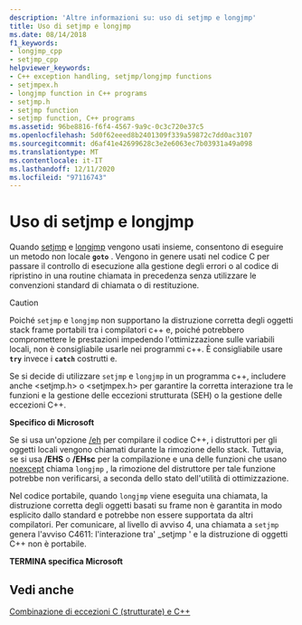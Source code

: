```yaml
---
description: 'Altre informazioni su: uso di setjmp e longjmp'
title: Uso di setjmp e longjmp
ms.date: 08/14/2018
f1_keywords:
- longjmp_cpp
- setjmp_cpp
helpviewer_keywords:
- C++ exception handling, setjmp/longjmp functions
- setjmpex.h
- longjmp function in C++ programs
- setjmp.h
- setjmp function
- setjmp function, C++ programs
ms.assetid: 96be8816-f6f4-4567-9a9c-0c3c720e37c5
ms.openlocfilehash: 5d0f62eeed8b2401309f339a59872c7dd0ac3107
ms.sourcegitcommit: d6af41e42699628c3e2e6063ec7b03931a49a098
ms.translationtype: MT
ms.contentlocale: it-IT
ms.lasthandoff: 12/11/2020
ms.locfileid: "97116743"
---
```

# <a name="using-setjmp-and-longjmp"></a>Uso di setjmp e longjmp

Quando [setjmp](../c-runtime-library/reference/setjmp.md) e [longjmp](../c-runtime-library/reference/longjmp.md) vengono usati insieme, consentono di eseguire un metodo non locale **`goto`** . Vengono in genere usati nel codice C per passare il controllo di esecuzione alla gestione degli errori o al codice di ripristino in una routine chiamata in precedenza senza utilizzare le convenzioni standard di chiamata o di restituzione.

> [!CAUTION]
> Poiché `setjmp` e `longjmp` non supportano la distruzione corretta degli oggetti stack frame portabili tra i compilatori c++ e, poiché potrebbero compromettere le prestazioni impedendo l'ottimizzazione sulle variabili locali, non è consigliabile usarle nei programmi c++. È consigliabile usare **`try`** invece i **`catch`** costrutti e.

Se si decide di utilizzare `setjmp` e `longjmp` in un programma c++, includere anche \<setjmp.h> o \<setjmpex.h> per garantire la corretta interazione tra le funzioni e la gestione delle eccezioni strutturata (SEH) o la gestione delle eccezioni C++.

**Specifico di Microsoft**

Se si usa un'opzione [/eh](../build/reference/eh-exception-handling-model.md) per compilare il codice C++, i distruttori per gli oggetti locali vengono chiamati durante la rimozione dello stack. Tuttavia, se si usa **/EHS** o **/EHsc** per la compilazione e una delle funzioni che usano [noexcept](../cpp/noexcept-cpp.md) chiama `longjmp` , la rimozione del distruttore per tale funzione potrebbe non verificarsi, a seconda dello stato dell'utilità di ottimizzazione.

Nel codice portabile, quando `longjmp` viene eseguita una chiamata, la distruzione corretta degli oggetti basati su frame non è garantita in modo esplicito dallo standard e potrebbe non essere supportata da altri compilatori. Per comunicare, al livello di avviso 4, una chiamata a `setjmp` genera l'avviso C4611: l'interazione tra' _setjmp ' e la distruzione di oggetti C++ non è portabile.

**TERMINA specifica Microsoft**

## <a name="see-also"></a>Vedi anche

[Combinazione di eccezioni C (strutturate) e C++](../cpp/mixing-c-structured-and-cpp-exceptions.md)
